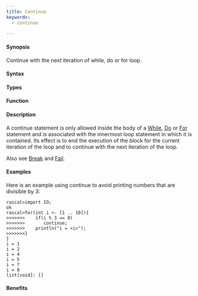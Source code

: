 ```yaml
---
title: Continue
keywords:
  - continue

---
```


#### Synopsis

Continue with the next iteration of while, do or for loop.

#### Syntax

#### Types

#### Function

#### Description

A continue statement is only allowed inside the body of a [While](/docs/Rascal/Statements/While), [Do](/docs/Rascal/Statements/Do) or [For](/docs/Rascal/Statements/For) statement
and is associated with the innermost loop statement in which it is contained.
Its effect is to end the execution of the block for the current iteration of the loop
and to continue with the next iteration of the loop.

Also see [Break](/docs/Rascal/Statements/Break) and [Fail](/docs/Rascal/Statements/Fail).

#### Examples

Here is an example using continue to avoid printing numbers that are divisible by 3:

```rascal-shell
rascal>import IO;
ok
rascal>for(int i <- [1 .. 10]){
>>>>>>>    if(i % 3 == 0)
>>>>>>>       continue;
>>>>>>>    println("i = <i>");
>>>>>>>}
}
i = 1
i = 2
i = 4
i = 5
i = 7
i = 8
list[void]: []
```

#### Benefits


